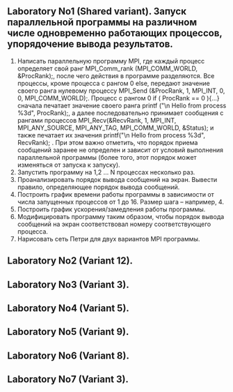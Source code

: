 ## Laboratory No1 (Shared variant). Запуск параллельной программы на различном числе одновременно работающих процессов, упорядочение вывода результатов.
1. Написать параллельную программу MPI, где каждый процесс определяет свой ранг MPI_Comm_rank (MPI_COMM_WORLD, &ProcRank);, после чего действия в программе разделяются. Все процессы, кроме процесса с рангом 0 else, передают значение своего ранга нулевому процессу MPI_Send (&ProcRank, 1, MPI_INT, 0, 0, MPI_COMM_WORLD);. Процесс с рангом 0 if ( ProcRank == 0 ){...} сначала печатает значение своего ранга printf ("\n Hello from process %3d", ProcRank);, а далее последовательно принимает сообщения с рангами процессов MPI_Recv(&RecvRank, 1, MPI_INT, MPI_ANY_SOURCE, MPI_ANY_TAG, MPI_COMM_WORLD, &Status); и также печатает их значения printf("\n Hello from process %3d", RecvRank); . При этом важно отметить, что порядок приема сообщений заранее не определен и зависит от условий выполнения параллельной программы (более того, этот порядок может изменяться от запуска к запуску). 
2.	Запустить программу на 1,2 … N процессах несколько раз.
3.	Проанализировать порядок вывода сообщений на экран. Вывести правило, определяющее порядок вывода сообщений.
4.	Построить график времени работы программы в зависимости от числа запущенных процессов от 1 до 16. Размер шага – например, 4.
5.	Построить график ускорения/замедления работы программы.
6.	Модифицировать программу таким образом, чтобы порядок вывода сообщений на экран соответствовал номеру соответствующего процесса.
7.	Нарисовать сеть Петри для двух вариантов MPI программы.

## Laboratory No2 (Variant 12). 
## Laboratory No3 (Variant 3). 
## Laboratory No4 (Variant 5). 
## Laboratory No5 (Variant 9). 
## Laboratory No6 (Variant 8). 
## Laboratory No7 (Variant 3). 


